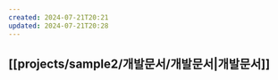 ```yaml
---
created: 2024-07-21T20:21
updated: 2024-07-21T20:28
---
```



## [[projects/sample2/개발문서/개발문서|개발문서]]